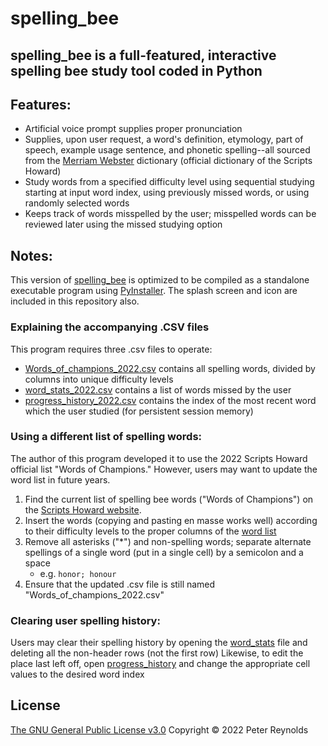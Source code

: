 # spelling_bee
## **spelling_bee** is a full-featured, interactive spelling bee study tool coded in Python 


## Features:
-   Artificial voice prompt supplies proper pronunciation
-   Supplies, upon user request, a word's definition, etymology, part of speech, example usage sentence, and phonetic spelling--all sourced from the [Merriam Webster](https://www.merriam-webster.com/) dictionary (official dictionary of the Scripts Howard)
-   Study words from a specified difficulty level using sequential studying starting at input word index, using previously missed words, or using randomly selected words
-   Keeps track of words misspelled by the user; misspelled words can be reviewed later using the missed studying option


## Notes:
This version of [spelling_bee](/spelling_bee_main.py) is optimized to be compiled as a standalone executable program using [PyInstaller](https://pyinstaller.readthedocs.io/en/stable/).  The splash screen and icon are included in this repository also.

### Explaining the accompanying .CSV files
This program requires three .csv files to operate: 
-   [Words_of_champions_2022.csv](/Words_of_champions_2022.csv) contains all spelling words, divided by columns into unique difficulty levels
-   [word_stats_2022.csv](/word_stats_2022.csv) contains a list of words missed by the user
-   [progress_history_2022.csv](/progress_history_2022.csv) contains the index of the most recent word which the user studied (for persistent session memory)


### Using a different list of spelling words:
The author of this program developed it to use the 2022 Scripts Howard official list "Words of Champions." However, users may want to update the word list in future years.
	
1. Find the current list of spelling bee words ("Words of Champions") on the [Scripts Howard website](https://spellingbee.com/).
2. Insert the words (copying and pasting en masse works well) according to their difficulty levels to the proper columns of the [word list](/Words_of_champions_2022)
3. Remove all asterisks ("*") and non-spelling words; separate alternate spellings of a single word (put in a single cell) by a semicolon and a space
	-   e.g. `honor; honour`
4. Ensure that the updated .csv file is still named "Words_of_champions_2022.csv"

### Clearing user spelling history:
Users may clear their spelling history by opening the [word_stats](/word_stats_2022.csv) file and deleting all the non-header rows (not the first row)
Likewise, to edit the place last left off, open [progress_history](progress_history_2022.csv) and change the appropriate cell values to the desired word index

## License

[The GNU General Public License v3.0](LICENSE) Copyright © 2022 Peter Reynolds
